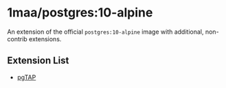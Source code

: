 # 1maa/postgres:10-alpine

An extension of the official `postgres:10-alpine` image with additional, non-contrib extensions.

## Extension List

- [pgTAP](https://github.com/theory/pgtap)
